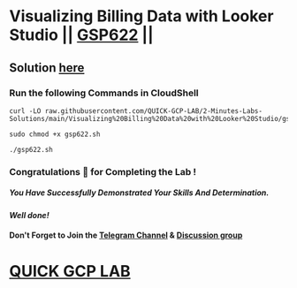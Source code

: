 # Visualizing Billing Data with Looker Studio || [GSP622](https://www.cloudskillsboost.google/focuses/7115?parent=catalog) ||

## Solution [here]()

### Run the following Commands in CloudShell

```
curl -LO raw.githubusercontent.com/QUICK-GCP-LAB/2-Minutes-Labs-Solutions/main/Visualizing%20Billing%20Data%20with%20Looker%20Studio/gsp622.sh

sudo chmod +x gsp622.sh

./gsp622.sh
```

### Congratulations 🎉 for Completing the Lab !

##### *You Have Successfully Demonstrated Your Skills And Determination.*

#### *Well done!*

#### Don't Forget to Join the [Telegram Channel](https://t.me/QuickGcpLab) & [Discussion group](https://t.me/QuickGcpLabChats)

# [QUICK GCP LAB](https://www.youtube.com/@quickgcplab)